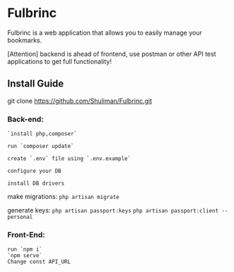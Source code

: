 # Fulbrinc

Fulbrinc is a web application that allows you to easily manage your bookmarks. 

[Attention] backend is ahead of frontend, use postman or other API test applications to get full functionality!

## Install Guide 
git clone https://github.com/Shuliman/Fulbrinc.git

### Back-end:
	`install php,composer`

	run `composer update`

	create `.env` file using `.env.example`

	configure your DB
	
	install DB drivers

make migrations:
	`php artisan migrate`
	
generate keys:
	`php artisan passport:keys`
	`php artisan passport:client --personal`
### Front-End:
	run `npm i`
	`npm serve`
	Change const API_URL
